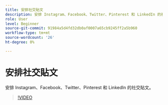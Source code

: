 ```yaml
---
title: 安排社交貼文
description: 安排 Instagram、Facebook、Twitter、Pinterest 和 LinkedIn 的社交貼文
role: User
level: Beginner
source-git-commit: 91984a5d4fd32db0af0007a65cb9245ff2a5b960
workflow-type: tm+mt
source-wordcount: '26'
ht-degree: 0%

---
```


# 安排社交貼文

安排 Instagram、Facebook、Twitter、Pinterest 和 LinkedIn 的社交貼文。

>[!VIDEO](https://video.tv.adobe.com/v/3420242?quality=12&learn=on&hidetitle=true)
